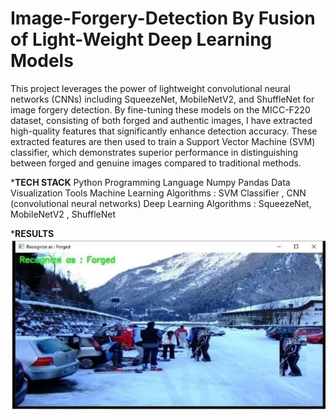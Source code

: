 # Image-Forgery-Detection By Fusion of Light-Weight Deep Learning Models
This project leverages the power of lightweight convolutional neural networks (CNNs) including SqueezeNet, MobileNetV2, and ShuffleNet for image forgery detection. By fine-tuning these models on the MICC-F220 dataset, consisting of both forged and authentic images, I have extracted high-quality features that significantly enhance detection accuracy. These extracted features are then used to train a Support Vector Machine (SVM) classifier, which demonstrates superior performance in distinguishing between forged and genuine images compared to traditional methods.

***TECH STACK** 
Python Programming Language
Numpy
Pandas
Data Visualization Tools
Machine Learning Algorithms : SVM Classifier , CNN (convolutional neural networks)
Deep Learning Algorithms : SqueezeNet, MobileNetV2 , ShuffleNet

***RESULTS**
![ Detection of forgery image using fusion model](https://github.com/nikkileshwarii5/image-forgery-detection/blob/250455e63f4f55827909de12d6e21438245ae783/1.jpeg)
